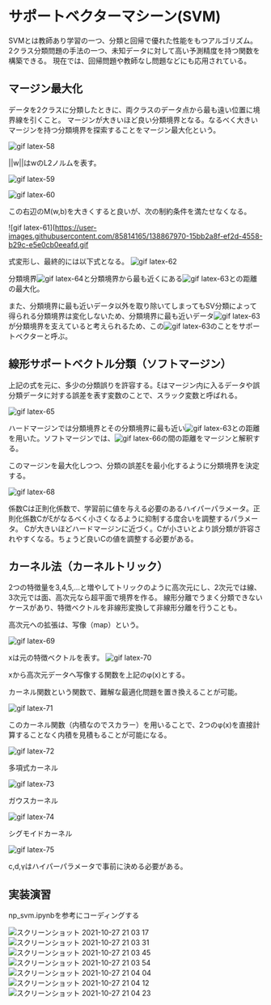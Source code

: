 # サポートベクターマシーン(SVM)
SVMとは教師あり学習の一つ、分類と回帰で優れた性能をもつアルゴリズム。
2クラス分類問題の手法の一つ、未知データに対して高い予測精度を持つ関数を構築できる。
現在では、回帰問題や教師なし問題などにも応用されている。

## マージン最大化
データを2クラスに分類したときに、両クラスのデータ点から最も遠い位置に境界線を引くこと。
マージンが大きいほど良い分類境界となる。なるべく大きいマージンを持つ分類境界を探索することをマージン最大化という。

![gif latex-58](https://user-images.githubusercontent.com/85814165/138866014-425a1e2a-01f9-4485-a8e3-c8575a188bc8.gif)

||w||はwのL2ノルムを表す。

![gif latex-59](https://user-images.githubusercontent.com/85814165/138866195-98722be6-d35e-4fc0-a446-c81b0ff6fe3a.gif)

![gif latex-60](https://user-images.githubusercontent.com/85814165/138866967-2024e72c-e31d-459b-afd6-d17fded738eb.gif)

この右辺のM(w,b)を大きくすると良いが、次の制約条件を満たせなくなる。

![gif latex-61](https://user-images.githubusercontent.com/85814165/138867970-15bb2a8f-ef2d-4558-b29c-e5e0cb0eeafd.gif

式変形し、最終的には以下式となる。
![gif latex-62](https://user-images.githubusercontent.com/85814165/138868378-8689860b-7b4e-4616-8d32-12b043dde88a.gif)

分類境界![gif latex-64](https://user-images.githubusercontent.com/85814165/138868684-53ae8076-89ae-487a-b220-b85f07b12986.gif)と分類境界から最も近くにある![gif latex-63](https://user-images.githubusercontent.com/85814165/138868599-87233ca4-231c-4cfd-bff2-9947c84878a3.gif)との距離の最大化。

また、分類境界に最も近いデータ以外を取り除いてしまってもSV分類によって得られる分類境界は変化しないため、分類境界に最も近いデータ![gif latex-63](https://user-images.githubusercontent.com/85814165/138868906-441fd119-934b-4a61-a6c1-4c6d4576f60c.gif)が分類境界を支えていると考えられるため、この![gif latex-63](https://user-images.githubusercontent.com/85814165/138869006-0e87fb9a-d974-4582-8313-2b0db80326cc.gif)のことをサポートベクターと呼ぶ。

## 線形サポートベクトル分類（ソフトマージン）
上記の式を元に、多少の分類誤りを許容する。ξはマージン内に入るデータや誤分類データに対する誤差を表す変数のことで、スラック変数と呼ばれる。

![gif latex-65](https://user-images.githubusercontent.com/85814165/138873497-a225da00-9bb0-4e43-9276-a81b4732e4f7.gif)

ハードマージンでは分類境界とその分類境界に最も近い![gif latex-63](https://user-images.githubusercontent.com/85814165/138873575-9a8e1f08-172c-47ba-bccd-116c7f1d740c.gif)との距離を用いた。ソフトマージンでは、![gif latex-66](https://user-images.githubusercontent.com/85814165/138873729-c03551e2-7028-4307-b9a4-a4193c6f4f0c.gif)の間の距離をマージンと解釈する。

このマージンを最大化しつつ、分類の誤差ξを最小化するように分類境界を決定する。

![gif latex-68](https://user-images.githubusercontent.com/85814165/138875488-3f778de8-36b4-4a45-a0b9-610cf1be9cf1.gif)

係数Cは正則化係数で、学習前に値を与える必要のあるハイパーパラメータ。正則化係数Cがξがなるべく小さくなるように抑制する度合いを調整するパラメータ。
Cが大きいほどハードマージンに近づく。Cが小さいとより誤分類が許容されやすくなる。ちょうど良いCの値を調整する必要がある。

## カーネル法（カーネルトリック）
2つの特徴量を3,4,5,...と増やしてトリックのように高次元にし、2次元では線、3次元では面、高次元なら超平面で境界を作る。
線形分離でうまく分類できないケースがあり、特徴ベクトルを非線形変換して非線形分離を行うことも。

高次元への拡張は、写像（map）という。

![gif latex-69](https://user-images.githubusercontent.com/85814165/138878425-f876a8a0-d86b-4e07-8816-ab0b61e838ad.gif)

xは元の特徴ベクトルを表す。
![gif latex-70](https://user-images.githubusercontent.com/85814165/138878711-4069202f-313c-4057-a7db-92efb717b60e.gif)

xから高次元データへ写像する関数を上記のφ(x)とする。

カーネル関数という関数で、難解な最適化問題を置き換えることが可能。

![gif latex-71](https://user-images.githubusercontent.com/85814165/138879703-10fffff6-32f4-4c41-9f79-5ff31c604c29.gif)

このカーネル関数（内積なのでスカラー）を用いることで、2つのφ(x)を直接計算することなく内積を見積もることが可能になる。

![gif latex-72](https://user-images.githubusercontent.com/85814165/138880054-f3b412ff-5eba-4526-ba66-e0e319d570c1.gif)

多項式カーネル

![gif latex-73](https://user-images.githubusercontent.com/85814165/138880285-88984926-6d4e-46af-82c6-44039dc3a23a.gif)

ガウスカーネル

![gif latex-74](https://user-images.githubusercontent.com/85814165/138880349-6462eff4-5191-4436-abb3-35585fe0ef38.gif)

シグモイドカーネル

![gif latex-75](https://user-images.githubusercontent.com/85814165/138880593-27658ee9-6983-49db-bb0d-e4b4f49802b6.gif)

c,d,γはハイパーパラメータで事前に決める必要がある。

## 実装演習
np_svm.ipynbを参考にコーディングする

![スクリーンショット 2021-10-27 21 03 17](https://user-images.githubusercontent.com/85814165/139062097-306f7726-3435-4b28-944d-a46daebc6809.png)
![スクリーンショット 2021-10-27 21 03 31](https://user-images.githubusercontent.com/85814165/139062108-6634e8c8-5624-4909-a1cb-50265b7e7e72.png)
![スクリーンショット 2021-10-27 21 03 45](https://user-images.githubusercontent.com/85814165/139062114-4a878911-9587-483a-aeb9-77346ecdaab0.png)
![スクリーンショット 2021-10-27 21 03 54](https://user-images.githubusercontent.com/85814165/139062123-e0b6ec6d-3403-4e51-ae47-fd016697fdac.png)
![スクリーンショット 2021-10-27 21 04 04](https://user-images.githubusercontent.com/85814165/139062127-ee1b6f37-d3bb-4513-8bcf-e63a74ecb5a7.png)
![スクリーンショット 2021-10-27 21 04 12](https://user-images.githubusercontent.com/85814165/139062134-0e58b0b8-7f06-444d-bdfa-c1901d598176.png)
![スクリーンショット 2021-10-27 21 04 23](https://user-images.githubusercontent.com/85814165/139062151-489ea5e1-b7df-4fac-b58d-2bbd30b37e90.png)
